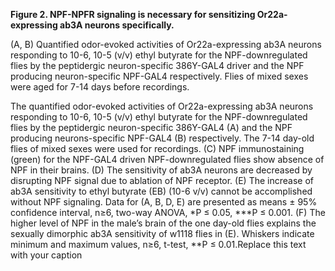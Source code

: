 **Figure 2. NPF-NPFR signaling is necessary for sensitizing Or22a-expressing ab3A neurons specifically.**

(A, B) Quantified odor-evoked activities of Or22a-expressing ab3A neurons responding to 10-6, 10-5 (v/v) ethyl butyrate for the NPF-downregulated flies by the peptidergic neuron-specific 386Y-GAL4 driver and the NPF producing neuron-specific NPF-GAL4 respectively. Flies of mixed sexes were aged for 7-14 days before recordings. 

The quantified odor-evoked activities of Or22a-expressing ab3A neurons responding to 10-6, 10-5 (v/v) ethyl butyrate for the NPF-downregulated flies by the peptidergic neuron-specific 386Y-GAL4 (A) and the NPF producing neurons-specific NPF-GAL4 (B) respectively. The 7-14 day-old flies of mixed sexes were used for recordings. (C) NPF immunostaining (green) for the NPF-GAL4 driven NPF-downregulated flies show absence of NPF in their brains. (D) The sensitivity of ab3A neurons are decreased by disrupting NPF signal due to ablation of NPF receptor. (E) The increase of ab3A sensitivity to ethyl butyrate (EB) (10-6 v/v) cannot be accomplished without NPF signaling. Data for (A, B, D, E) are presented as means ± 95% confidence interval, n≥6, two-way ANOVA, *P ≤ 0.05, ***P ≤ 0.001. (F) The higher level of NPF in the male’s brain of the one day-old flies explains the sexually dimorphic ab3A sensitivity of w1118 flies in (E). Whiskers indicate minimum and maximum values, n≥6, t-test, **P ≤ 0.01.Replace this text with your caption